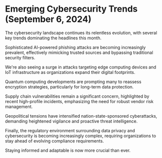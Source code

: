 # Emerging Cybersecurity Trends (September 6, 2024)

The cybersecurity landscape continues its relentless evolution, with several key trends dominating the headlines this month.

Sophisticated AI-powered phishing attacks are becoming increasingly prevalent, effectively mimicking trusted sources and bypassing traditional security filters.

We're also seeing a surge in attacks targeting edge computing devices and IoT infrastructure as organizations expand their digital footprints.

Quantum computing developments are prompting many to reassess encryption strategies, particularly for long-term data protection.

Supply chain vulnerabilities remain a significant concern, highlighted by recent high-profile incidents, emphasizing the need for robust vendor risk management.

Geopolitical tensions have intensified nation-state-sponsored cyberattacks, demanding heightened vigilance and proactive threat intelligence.

Finally, the regulatory environment surrounding data privacy and cybersecurity is becoming increasingly complex, requiring organizations to stay ahead of evolving compliance requirements.

Staying informed and adaptable is now more crucial than ever.
